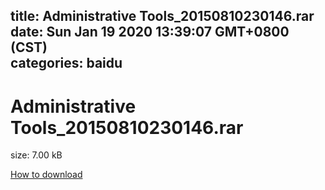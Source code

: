 
title: Administrative Tools_20150810230146.rar
date: Sun Jan 19 2020 13:39:07 GMT+0800 (CST)    
categories: baidu
---

# Administrative Tools_20150810230146.rar
size: 7.00 kB
 
 

[How to download](https://bpcam.bemobtrk.com/go/2ceec3aa-1ca2-46d6-b9ff-aaa5c184517c?jno=4634)
